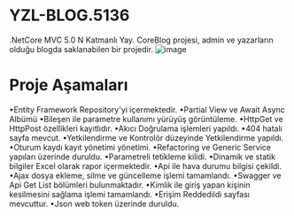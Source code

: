 # YZL-BLOG.5136
.NetCore MVC 5.0 N Katmanlı Yay. CoreBlog projesi, admin ve yazarların olduğu blogda saklanabilen bir projedir.
![image](https://user-images.githubusercontent.com/73097560/115834477-dbab4500-a447-11eb-908a-139a6edaec5c.gif)
# Proje Aşamaları
•Entity Framework Repository'yi içermektedir.
•Partial View ve Await Async Albümü
•Bileşen ile parametre kullanımı yürüyüş görüntüleme.
•HttpGet ve HttpPost özellikleri kayıtlıdır.
•Akıcı Doğrulama işlemleri yapıldı.
•404 hatalı sayfa mevcut.
•Yetkilendirme ve Kontrolör düzeyinde Yetkilendirme yapıldı.
•Oturum kaydı kayıt yönetimi yönetimi.
•Refactoring ve Generic Service yapıları üzerinde duruldu.
•Parametreli tetikleme kilidi.
•Dinamik ve statik bilgiler Excel olarak rapor içermektedir.
•Api ile hava durumu bilgisi çekildi.
•Ajax dosya ekleme, silme ve güncelleme işlemi tamamlandı.
•Swagger ve Api Get List bölümleri bulunmaktadır.
•Kimlik ile giriş yapan kişinin kesilmesini sağlama işlemi tamamlandı.
•Erişim Reddedildi sayfası mevcuttur.
•Json web token üzerinde duruldu.
